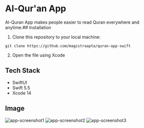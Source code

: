 
# Al-Qur'an App

Al-Quran App makes people easier to read Quran everywhere and anytime.## Installation
1. Clone this repository to your local machine:
```
git clone https://github.com/magistraapta/quran-app-swift
```
2. Open the file using Xcode
## Tech Stack
- SwiftUI
- Swift 5.5
- Xcode 14
## Image
![app-screenshot1](https://github.com/user-attachments/assets/3c1fe08a-cd1f-4045-a4e2-c359270c1ebe)
![app-screenshot2](https://github.com/user-attachments/assets/5e31f748-25ef-4311-a168-a28ac1487105)
![app-screenshot3](https://github.com/user-attachments/assets/7bf937cd-9764-4b60-9aea-86b3585246e3)
